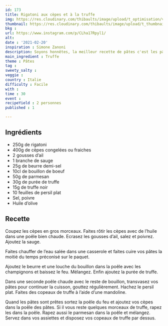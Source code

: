 ```yaml
---
id: 173
title: Rigatoni aux cèpes et à la truffe
img: https://res.cloudinary.com/thibaults/image/upload/t_optimisation/v1613841740/Recipes/20210220_rigatoni_c%C3%A8pes_truffe.jpg
thumbnail: https://res.cloudinary.com/thibaults/image/upload/t_thumbnail_josie/v1613841740/Recipes/20210220_rigatoni_c%C3%A8pes_truffe.jpg
bkg : 
url: https://www.instagram.com/p/CLha17Rpyl1/
alt: 
date : '2021-02-20'
inspiration : Simone Zanoni
description: Soyons honnêtes, la meilleur recette de pâtes c'est les pâtes à la truffe. Essayez donc cette recette délicieuse.
main_ingredient : Truffe
theme : Pâtes
tag : 
sweety_salty : 
veggie :
country : Italie
difficulty : Facile
with : 
time : 30
event : 
recipeYield : 2 personnes
published : 1

---
```


## Ingrédients
 - 250g de rigatoni
 - 400g de cèpes congelées ou fraiches
 - 2 gousses d’ail
 - 1 branche de sauge
 - 25g de beurre demi-sel
 - 10cl de bouillon de boeuf
 - 50g de parmesan
 - 30g de purée de truffe
 - 15g de truffe noir
 - 10 feuilles de persil plat
 - Sel, poivre
 - Huile d’olive

## Recette
Coupez les cèpes en gros morceaux. Faites rôtir les cèpes avec de l’huile dans une poêle bien chaude. Ecrasez les gousses d’ail, salez et poivrez. Ajoutez la sauge.

Faites chauffer de l’eau salée dans une casserole et faites cuire vos pâtes la moitié du temps préconisé sur le paquet.

Ajoutez le beurre et une louche du bouillon dans la poêle avec les champignons et baissez le feu. Mélangez. Enfin ajoutez la purée de truffe.

Dans une seconde poêle chaude avec le reste de bouillon, transvasez vos pâtes pour continuer la cuisson, gouttez régulièrement. Hachez le persil plat. Faites des copeaux de truffe à l’aide d’une mandoline.

Quand les pâtes sont prêtes sortez la poêle du feu et ajoutez vos cèpes dans la poêle des pâtes. Si il vous reste quelques morceaux de truffe, rapez les dans la poêle. Rapez aussi le parmesan dans la poêle et mélangez. Servez dans vos assiettes et disposez vos copeaux de truffe par dessus.